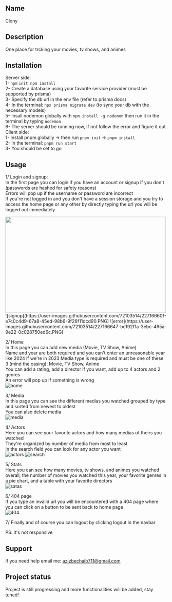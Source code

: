 ## Name
Clony

## Description
One place for trcking your movies, tv shows, and animes

## Installation
Server side:  
1- `npm`
`init npm install`  
2- Create a database using your favorite service provider (must be supported by prisma)  
3- Specify the db url in the env file (refer to prisma docs)  
4- In the terminal: `npx prisma migrate dev` (to sync your db with the necessary models)  
5- Insall nodemon globally with `npm install -g nodemon` then run it in the terminal by typing `nodemon`    
6- The server should be running now, if not follow the error and figure it out  
Client side:  
1- Install pnpm globally -> then run `pnpm init` -> `pnpm install`    
2- In the terminal: `pnpm run start`  
3- You should be set to go  

## Usage  
1/ Login and signup:  
In the first page you can login if you have an account or signup if you don't (passwords are hashed for safety reasons)  
Errors will pop up if the username or password are incorrect  
If you're not logged in and you don't have a session storage and you try to access the home page or any other by directly typing the url you will be logged out immediately  
<div style="align-items:center">
  <img src="https://user-images.githubusercontent.com/72103514/227166567-f243f3f1-9bea-4c14-9e49-f55903ab9aeb.PNG" width="500" height="300">
</div>
![signup](https://user-images.githubusercontent.com/72103514/227166601-e7c0c4d9-67a8-45ed-98b6-9f26f11dcd90.PNG)
![error](https://user-images.githubusercontent.com/72103514/227166647-bc192f1a-3ebc-465a-9e22-0c028750ed6c.PNG)

2/ Home  
In this page you can add new media (Movie, TV Show, Anime)  
Name and year are both required and you can't enter an unreasonable year like 2024 if we're in 2023
Media type is required and must be one of these 3 (mind the casing): Movie, TV Show, Anime  
You can add a rating, add a director if you want, add up to 4 actors and 2 genres  
An error will pop up if something is wrong  
![home](https://user-images.githubusercontent.com/72103514/227167155-c3aa3211-9a6f-440b-8240-7aefb6873ffa.PNG)

3/ Media  
In this page you can see the different medias you watched grouped by type and sorted from newest to oldest  
You can also delete media  
![media](https://user-images.githubusercontent.com/72103514/227167394-4cfdca94-6f58-493f-bcac-5c0e5b14877a.PNG)

4/ Actors  
Here you can see your favorite actors and how many medias of theirs you watched  
They're organized by number of media from most to least  
In the search field you can look for any actor you want  
![actors](https://user-images.githubusercontent.com/72103514/227167709-00cd141f-18b6-49c8-9679-52c2a6bb0b61.PNG)
![search](https://user-images.githubusercontent.com/72103514/227167726-5e3bbb9a-dd62-4640-b625-2beb77843d68.PNG)

5/ Stats  
Here you can see how many movies, tv shows, and animes you watched overall, the number of movies you watched this year, your favorite genres in a pie chart, and a table with your favorite directors  
![satas](https://user-images.githubusercontent.com/72103514/227167879-e7f77e96-3e84-4dc4-a1f4-dce3c46dd256.PNG)

6/ 404 page  
If you type an invalid url you will be encountered with a 404 page where you can click on a button to be sent back to home page  
![404](https://user-images.githubusercontent.com/72103514/227168029-6ebd3e71-b967-49c4-bbd3-128d4708d67a.PNG)

7/ Finally and of course you can logout by clicking logout in the navbar  
  
PS: it's not responsive  

## Support
If you need help email me: azizbechaib711@gmail.com

## Project status
Project is still progressing and more functionalities will be added, stay tuned!
